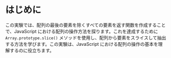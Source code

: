 # はじめに

この実験では、配列の最後の要素を除くすべての要素を返す関数を作成することで、JavaScript における配列の操作方法を探ります。これを達成するために `Array.prototype.slice()` メソッドを使用し、配列から要素をスライスして抽出する方法を学びます。この実験は、JavaScript における配列の操作の基本を理解するのに役立ちます。

